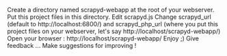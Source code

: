 Create a directory named scrapyd-webapp at the root of your webserver.
Put this project files in this directory.
Edit scrapyd.js
Change scrapyd_url (default to http://localhost:6800/) and scrapyd_php_url (where you put this project files on your webserver, let's say http://localhost/scrapyd-webapp/)
Open your browser : http://localhost/scrapyd-webapp/
Enjoy ;)
Give feedback ...
Make suggestions for improving ! 